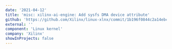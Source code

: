 ```yaml
---
date: '2021-04-12'
title: 'misc: xilinx-ai-engine: Add sysfs DMA device attribute'
github: 'https://github.com/Xilinx/linux-xlnx/commit/1b196f0844c2a14ebc9bc26c89cd9d30b06a783e'
external: ''
component: 'Linux kernel'
company: 'Xilinx'
showInProjects: false
---
```

